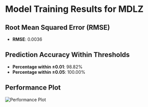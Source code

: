 # Model Training Results for MDLZ

## Root Mean Squared Error (RMSE)
- **RMSE**: 0.0036

## Prediction Accuracy Within Thresholds
- **Percentage within ±0.01**: 98.82%
- **Percentage within ±0.05**: 100.00%

## Performance Plot
![Performance Plot](../imgs/MDLZ.png)
